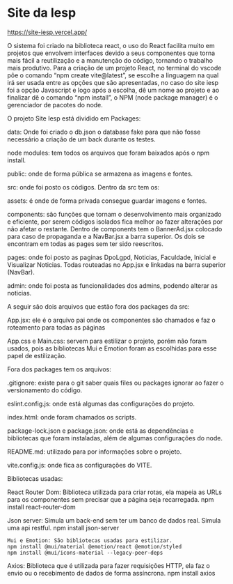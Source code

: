 # Site da Iesp

https://site-iesp.vercel.app/

O sistema foi criado na biblioteca react, o uso do React facilita muito em projetos que envolvem interfaces devido a seus componentes que torna mais fácil a reutilização e a manutenção do código, tornando o trabalho mais produtivo. 
Para a criação de um projeto React, no terminal do vscode põe o comando “npm create vite@latest”, se escolhe a linguagem na qual irá ser usada entre as opções que são apresentadas, no caso do site iesp foi a opção Javascript e logo após a escolha, dê um nome ao projeto e ao finalizar dê o comando “npm install”, o NPM (node package manager) é o gerenciador de pacotes do node.

O projeto Site Iesp está dividido em Packages:

data: Onde foi criado o db.json o database fake para que não fosse necessário a criação de um back durante os testes.

node modules: tem todos os arquivos que foram baixados após o npm install.

public: onde de forma pública se armazena as imagens e fontes.

src: onde foi posto os códigos.
Dentro da src tem os:

   assets: é onde de forma privada consegue guardar imagens e fontes.

   components: são funções que tornam o desenvolvimento mais organizado e eficiente, por serem códigos isolados fica melhor ao fazer alterações por não afetar o restante.
   Dentro de components tem o BannerAd.jsx colocado para caso de propaganda e a NavBar.jsx a barra superior.
   Os dois se encontram em todas as pages sem ter sido reescritos.

   pages: onde foi posto as paginas DpoLgpd, Noticias, Faculdade, Inicial e Visualizar Noticias. Todas routeadas no App.jsx e linkadas na barra superior (NavBar).
   
   admin: onde foi posta as funcionalidades dos admins, podendo alterar as noticias.

   A seguir são dois arquivos que estão fora dos packages da src:
   
   App.jsx: ele é o arquivo pai onde os componentes são chamados e faz o roteamento para todas as páginas

   App.css e Main.css: servem para estilizar o projeto, porém não foram usados, pois as bibliotecas Mui e Emotion foram as escolhidas para esse papel de estilização.

Fora dos packages tem os arquivos:
	
   .gitignore: existe para o git saber quais files ou packages ignorar ao fazer o versionamento do código.
	
   eslint.config.js: onde está algumas das configurações do projeto.

   index.html: onde foram chamados os scripts.

   package-lock.json e package.json: onde está as dependências e bibliotecas que foram instaladas, além de algumas configurações do node.
   
   README.md: utilizado para por informações sobre o projeto.
	
   vite.config.js: onde fica as configurações do VITE.



Bibliotecas usadas:

  React Router Dom: Biblioteca utilizada para criar rotas, ela mapeia as URLs para os componentes sem precisar que a página seja recarregada.
	npm install react-router-dom

  Json server: Simula um back-end sem ter um banco de dados real. Simula uma api restful.
  	npm install json-server

    Mui e Emotion: São bibliotecas usadas para estilizar.
	npm install @mui/material @emotion/react @emotion/styled
	npm install @mui/icons-material --legacy-peer-deps

  Axios: Biblioteca que é utilizada para fazer requisições HTTP, ela faz o envio ou o recebimento de dados de forma assíncrona.
	npm install axios
